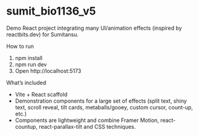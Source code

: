 # sumit_bio1136_v5

Demo React project integrating many UI/animation effects (inspired by reactbits.dev) for Sumitansu.

How to run
1. npm install
2. npm run dev
3. Open http://localhost:5173

What’s included
- Vite + React scaffold
- Demonstration components for a large set of effects (split text, shiny text, scroll reveal, tilt cards, metaballs/gooey, custom cursor, count-up, etc.)
- Components are lightweight and combine Framer Motion, react-countup, react-parallax-tilt and CSS techniques.